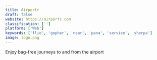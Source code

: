 ```yaml
---
title: Airportr
draft: false 
website: https://airportr.com
classification: ['']
platform: ['Web']
keywords: ['flio', 'gopher', 'near', 'pana', 'service', 'sherpa']
image: logo.png
---
```

Enjoy bag-free journeys to and from the airport